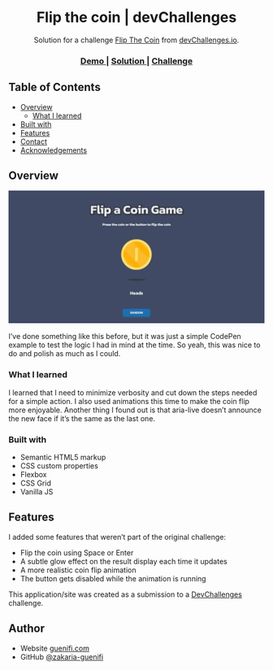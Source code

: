 <!-- Please update value in the {}  -->

<h1 align="center">Flip the coin | devChallenges</h1>

<div align="center">
   Solution for a challenge <a href="https://devchallenges.io/challenge/flip-the-coin" target="_blank">Flip The Coin</a> from <a href="http://devchallenges.io" target="_blank">devChallenges.io</a>.
</div>

<div align="center">
  <h3>
    <a href="https://github.com/zakaria-guenifi/flip-the-coin">
      Demo
    </a>
    <span> | </span>
    <a href="https://zakaria-guenifi.github.io/flip-the-coin/">
      Solution
    </a>
    <span> | </span>
    <a href="https://devchallenges.io/challenge/flip-the-coin">
      Challenge
    </a>
  </h3>
</div>

<!-- TABLE OF CONTENTS -->

## Table of Contents

- [Overview](#overview)
  - [What I learned](#what-i-learned)
- [Built with](#built-with)
- [Features](#features)
- [Contact](#contact)
- [Acknowledgements](#acknowledgements)

<!-- OVERVIEW -->

## Overview

![screenshot](./screenshot.webp)

I’ve done something like this before, but it was just a simple CodePen example to test the logic I had in mind at the time. So yeah, this was nice to do and polish as much as I could.

### What I learned

I learned that I need to minimize verbosity and cut down the steps needed for a simple action. I also used animations this time to make the coin flip more enjoyable. Another thing I found out is that aria-live doesn’t announce the new face if it’s the same as the last one.

### Built with

- Semantic HTML5 markup
- CSS custom properties
- Flexbox
- CSS Grid
- Vanilla JS

## Features

I added some features that weren’t part of the original challenge:

- Flip the coin using Space or Enter
- A subtle glow effect on the result display each time it updates
- A more realistic coin flip animation
- The button gets disabled while the animation is running

This application/site was created as a submission to a [DevChallenges](https://devchallenges.io/challenges-dashboard) challenge.

## Author

- Website [guenifi.com](https://www.guenifi.com)
- GitHub [@zakaria-guenifi](https://github.com/zakaria-guenifi)
